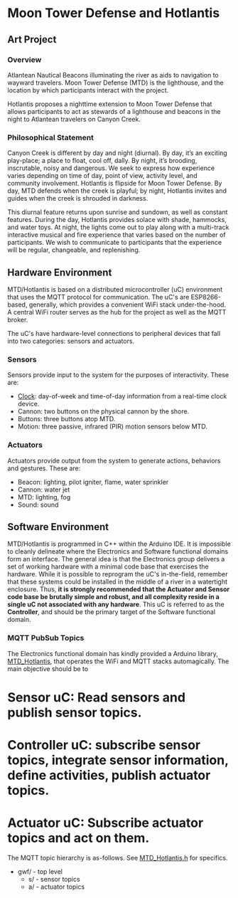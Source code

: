 # Moon Tower Defense and Hotlantis

## Art Project 

### Overview

Atlantean Nautical Beacons illuminating the river as aids to navigation to wayward travelers.  Moon Tower Defense (MTD) is the lighthouse, and the location by which participants interact with the project.

Hotlantis proposes a nighttime extension to Moon Tower Defense that allows participants to act as stewards of a lighthouse and beacons in the night to Atlantean travelers on Canyon Creek.

### Philosophical Statement

Canyon Creek is different by day and night (diurnal).  By day, it’s an exciting play-place; a place to float, cool off, dally.  By night, it’s brooding, inscrutable, noisy and dangerous.  We seek to express how experience varies depending on time of day, point of view, activity level, and community involvement.  Hotlantis is flipside for Moon Tower Defense.  By day, MTD defends when the creek is playful; by night, Hotlantis invites and guides when the creek is shrouded in darkness.

This diurnal feature returns upon sunrise and sundown, as well as constant features. During the day, Hotlantis provides solace with shade, hammocks, and water toys.  At night, the lights come out to play along with a multi-track interactive musical and fire experience that varies based on the number of participants.  We wish to communicate to participants that the experience will be regular, changeable, and replenishing.

## Hardware Environment

MTD/Hotlantis is based on a distributed microcontroller (uC) environment that uses the MQTT protocol for communication.  The uC's are ESP8266-based, generally, which provides a convenient WiFi stack under-the-hood.  A central WiFi router serves as the hub for the project as well as the MQTT broker.  

The uC's have hardware-level connections to peripheral devices that fall into two categories: sensors and actuators.  

### Sensors

Sensors provide input to the system for the purposes of interactivity.  These are:

* [Clock](src/Clock/Clock.ino): day-of-week and time-of-day information from a real-time clock device.
* Cannon: two buttons on the physical cannon by the shore.
* Buttons: three buttons atop MTD.
* Motion: three passive, infrared (PIR) motion sensors below MTD.

### Actuators

Actuators provide output from the system to generate actions, behaviors and gestures.  These are:

* Beacon: lighting, pilot igniter, flame, water sprinkler
* Cannon: water jet
* MTD: lighting, fog
* Sound: sound

## Software Environment

MTD/Hotlantis is programmed in C++ within the Arduino IDE.  It is impossible to cleanly delineate where the Electronics and Software functional domains form an interface.  The general idea is that the Electronics group delivers a set of working hardware with a minimal code base that exercises the hardware.  While it is possible to reprogram the uC's in-the-field, remember that these systems could be installed in the middle of a river in a watertight enclosure.  Thus, **it is strongly recommended that the Actuator and Sensor code base be brutally simple and robust, and all complexity reside in a single uC not associated with any hardware**.  This uC is referred to as the **Controller**, and should be the primary target of the Software functional domain.

### MQTT PubSub Topics

The Electronics functional domain has kindly provided a Arduino library, [MTD_Hotlantis](libraries/MTD_Hotlantis/MTD_Hotlantis.h), that operates the WiFi and MQTT stacks automagically.  The main objective should be to 

# Sensor uC: Read sensors and publish sensor topics.
# Controller uC: subscribe sensor topics, **integrate sensor information, define activities**, publish actuator topics.
# Actuator uC: Subscribe actuator topics and act on them.

The MQTT topic hierarchy is as-follows.  See [MTD_Hotlantis.h](libraries/MTD_Hotlantis/MTD_Hotlantis.h) for specifics.

* gwf/	- top level
	* s/	- sensor topics
	* a/	- actuator topics
	




